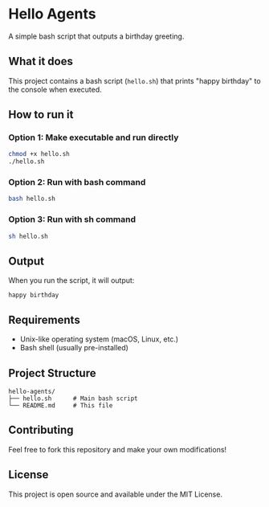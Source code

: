 # Hello Agents

A simple bash script that outputs a birthday greeting.

## What it does

This project contains a bash script (`hello.sh`) that prints "happy birthday" to the console when executed.

## How to run it

### Option 1: Make executable and run directly
```bash
chmod +x hello.sh
./hello.sh
```

### Option 2: Run with bash command
```bash
bash hello.sh
```

### Option 3: Run with sh command
```bash
sh hello.sh
```

## Output

When you run the script, it will output:
```
happy birthday
```

## Requirements

- Unix-like operating system (macOS, Linux, etc.)
- Bash shell (usually pre-installed)

## Project Structure

```
hello-agents/
├── hello.sh      # Main bash script
└── README.md     # This file
```

## Contributing

Feel free to fork this repository and make your own modifications!

## License

This project is open source and available under the MIT License. 